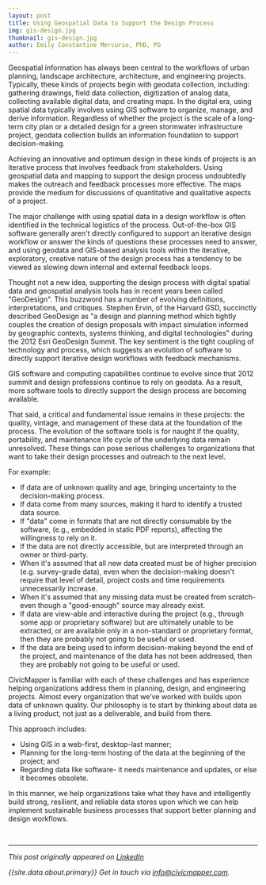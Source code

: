```yaml
---
layout: post
title: Using Geospatial Data to Support the Design Process
img: gis-design.jpg
thumbnail: gis-design.jpg
author: Emily Constantine Mercurio, PhD, PG
---
```


Geospatial information has always been central to the workflows of urban planning, landscape architecture, architecture, and engineering projects. Typically, these kinds of projects begin with geodata collection, including: gathering drawings, field data collection, digitization of analog data, collecting available digital data, and creating maps. In the digital era, using spatial data typically involves using GIS software to organize, manage, and derive information. Regardless of whether the project is the scale of a long-term city plan or a detailed design for a green stormwater infrastructure project, geodata collection builds an information foundation to support decision-making.

Achieving an innovative and optimum design in these kinds of projects is an iterative process that involves feedback from stakeholders. Using geospatial data and mapping to support the design process undoubtedly makes the outreach and feedback processes more effective. The maps provide the medium for discussions of quantitative and qualitative aspects of a project.

The major challenge with using spatial data in a design workflow is often identified in the technical logistics of the process. Out-of-the-box GIS software generally aren't directly configured to support an iterative design workflow or answer the kinds of questions these processes need to answer, and using geodata and GIS-based analysis tools within the iterative, exploratory, creative nature of the design process has a tendency to be viewed as slowing down internal and external feedback loops.

Thought not a new idea, supporting the design process with digital spatial data and geospatial analysis tools has in recent years been called "GeoDesign". This buzzword has a number of evolving definitions, interpretations, and critiques. Stephen Ervin, of the Harvard GSD, succinctly described GeoDesign as "a design and planning method which tightly couples the creation of design proposals with impact simulation informed by geographic contexts, systems thinking, and digital technologies" during the 2012 Esri GeoDesign Summit. The key sentiment is the tight coupling of technology and process, which suggests an evolution of software to directly support iterative design workflows with feedback mechanisms. 

GIS software and computing capabilities continue to evolve since that 2012 summit and design professions continue to rely on geodata. As a result, more software tools to directly support the design process are becoming available.

That said, a critical and fundamental issue remains in these projects: the quality, vintage, and management of these data at the foundation of the process. The evolution of the software tools is for naught if the quality, portability, and maintenance life cycle of the underlying data remain unresolved. These things can pose serious challenges to organizations that want to take their design processes and outreach to the next level. 

For example:

* If data are of unknown quality and age, bringing uncertainty to the decision-making process.
* If data come from many sources, making it hard to identify a trusted data source.
* If "data" come in formats that are not directly consumable by the software, (e.g., embedded in static PDF reports), affecting the willingness to rely on it.
* If the data are not directly accessible, but are interpreted through an owner or third-party.
* When it's assumed that all new data created must be of higher precision (e.g. survey-grade data), even when the decision-making doesn't require that level of detail, project costs and time requirements unnecessarily increase.
* When it's assumed that any missing data must be created from scratch- even though a "good-enough" source may already exist.
* If data are view-able and interactive during the project (e.g., through some app or proprietary software) but are ultimately unable to be extracted, or are available only in a non-standard or proprietary format, then they are probably not going to be useful or used.
* If the data are being used to inform decision-making beyond the end of the project, and maintenance of the data has not been addressed, then they are probably not going to be useful or used.

CivicMapper is familiar with each of these challenges and has experience helping organizations address them in planning, design, and engineering projects. Almost every organization that we’ve worked with builds upon data of unknown quality. Our philosophy is to start by thinking about data as a living product, not just as a deliverable, and build from there. 

This approach includes:

* Using GIS in a web-first, desktop-last manner;
* Planning for the long-term hosting of the data at the beginning of the project; and
* Regarding data like software- it needs maintenance and updates, or else it becomes obsolete.

In this manner, we help organizations take what they have and intelligently build strong, resilient, and reliable data stores upon which we can help implement sustainable business processes that support better planning and design workflows.

<br>
<hr>

*This post originally appeared on [LinkedIn](https://www.linkedin.com/pulse/using-geospatial-data-support-design-process-mercurio-phd-pg/)*

*{{site.data.about.primary}} Get in touch via [info@civicmapper.com](mailto:info@civicmapper.com).*